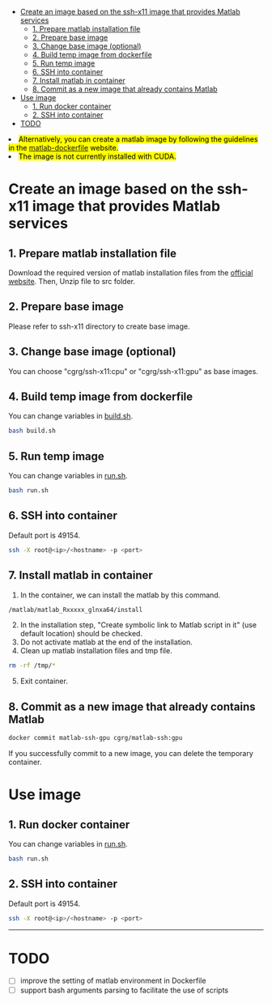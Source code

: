 - [Create an image based on the ssh-x11 image that provides Matlab services](#create-an-image-based-on-the-ssh-x11-image-that-provides-matlab-services)
  - [1. Prepare matlab installation file](#1-prepare-matlab-installation-file)
  - [2. Prepare base image](#2-prepare-base-image)
  - [3. Change base image (optional)](#3-change-base-image-optional)
  - [4. Build temp image from dockerfile](#4-build-temp-image-from-dockerfile)
  - [5. Run temp image](#5-run-temp-image)
  - [6. SSH into container](#6-ssh-into-container)
  - [7. Install matlab in container](#7-install-matlab-in-container)
  - [8. Commit as a new image that already contains Matlab](#8-commit-as-a-new-image-that-already-contains-matlab)
- [Use image](#use-image)
  - [1. Run docker container](#1-run-docker-container)
  - [2. SSH into container](#2-ssh-into-container)
- [TODO](#todo)

<li>
<mark>
Alternatively, you can create a matlab image by following the guidelines in the <a href="https://github.com/mathworks-ref-arch/matlab-dockerfile" rel="nofollow">matlab-dockerfile</a> website.
</mark>
</li>
<li>
<mark>
The image is not currently installed with CUDA.
</mark>
</li>

# Create an image based on the ssh-x11 image that provides Matlab services

## 1. Prepare matlab installation file
Download the required version of matlab installation files from the [official website](https://www.mathworks.com/products/matlab.html). Then, Unzip file to src folder.

## 2. Prepare base image
Please refer to ssh-x11 directory to create base image.

## 3. Change base image (optional)
You can choose "cgrg/ssh-x11:cpu" or "cgrg/ssh-x11:gpu" as base images.

## 4. Build temp image from dockerfile
You can change variables in [build.sh](build.sh).
```bash
bash build.sh
```

## 5. Run temp image
You can change variables in [run.sh](run.sh).
```bash
bash run.sh
```

## 6. SSH into container
Default port is 49154.
```bash
ssh -X root@<ip>/<hostname> -p <port>
```

## 7. Install matlab in container
1. In the container, we can install the matlab by this command. 
```bash
/matlab/matlab_Rxxxxx_glnxa64/install
```
2. In the installation step, "Create symbolic link to Matlab script in it" (use default location) should be checked.
3. Do not activate matlab at the end of the installation.
4. Clean up matlab installation files and tmp file.
```bash
rm -rf /tmp/*
```
5. Exit container.

## 8. Commit as a new image that already contains Matlab
```bash
docker commit matlab-ssh-gpu cgrg/matlab-ssh:gpu
```

If you successfully commit to a new image, you can delete the temporary container.

# Use image 
## 1. Run docker container
You can change variables in [run.sh](run.sh).
```bash
bash run.sh
```

## 2. SSH into container
Default port is 49154.
```bash
ssh -X root@<ip>/<hostname> -p <port>
```


---
# TODO
- [ ] improve the setting of matlab environment in Dockerfile
- [ ] support bash arguments parsing to facilitate the use of scripts